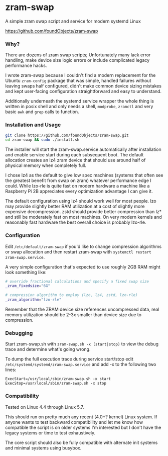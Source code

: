 # zram-swap
A simple zram swap script and service for modern systemd Linux

https://github.com/foundObjects/zram-swap

### Why?

There are dozens of zram swap scripts; Unfortunately many lack error handling,
make device size logic errors or include complicated legacy performance hacks.

I wrote zram-swap because I couldn't find a modern replacement for the Ubuntu
`zram-config` package that was simple, handled failures without leaving swaps
half configured, didn't make common device sizing mistakes and kept user-facing
configuration straightforward and easy to understand.

Additionally underneath the systemd service wrapper the whole thing is written
in posix shell and only needs a shell, `modprobe`, `zramctl` and very basic
`awk` and `grep` calls to function.

### Installation and Usage

```bash
git clone https://github.com/foundObjects/zram-swap.git
cd zram-swap && sudo ./install.sh
```

The installer will start the zram-swap.service automatically after installation
and enable service start during each subsequent boot. The default allocation
creates an lz4 zram device that should use around half of physical memory when
completely full.

I chose lz4 as the default to give low spec machines (systems that often see
the greatest benefit from swap on zram) whatever performance edge I could.
While lzo-rle is quite fast on modern hardware a machine like a Raspberry Pi
2B appreciates every optimization advantage I can give it.

The default configuration using lz4 should work well for most people. lzo may
provide slightly better RAM utilization at a cost of slightly more expensive
decompression. zstd should provide better compression than lz\* and still be
moderately fast on most machines. On very modern kernels and reasonably fast
hardware the best overall choice is probably lzo-rle.

### Configuration

Edit `/etc/default/zram-swap` if you'd like to change compression algorithms or
swap allocation and then restart zram-swap with `systemctl restart zram-swap.service`.

A very simple configuration that's expected to use roughly 2GB RAM might look
something like:

```bash
# override fractional calculations and specify a fixed swap size
_zram_fixedsize="6G"

# compression algorithm to employ (lzo, lz4, zstd, lzo-rle)
_zram_algorithm="lzo-rle"
```

Remember that the ZRAM device size references uncompressed data, real memory
utilization should be 2-3x smaller than device size due to compression.

### Debugging

Start zram-swap.sh with `zram-swap.sh -x (start|stop)` to view the debug trace
and determine what's going wrong.

To dump the full execution trace during service start/stop edit
`/etc/systemd/systemd/zram-swap.service` and add -x to the following two lines:

```
ExecStart=/usr/local/sbin/zram-swap.sh -x start
ExecStop=/usr/local/sbin/zram-swap.sh -x stop
```

### Compatibility

Tested on Linux 4.4 through Linux 5.7.

This should run on pretty much any recent (4.0+? kernel) Linux system. If
anyone wants to test backward compatibility and let me know how compatible the
script is on older systems I'm interested but I don't have the legacy systems
or time to test exhaustively.

The core script should also be fully compatible with alternate init systems and
minimal systems using busybox.
